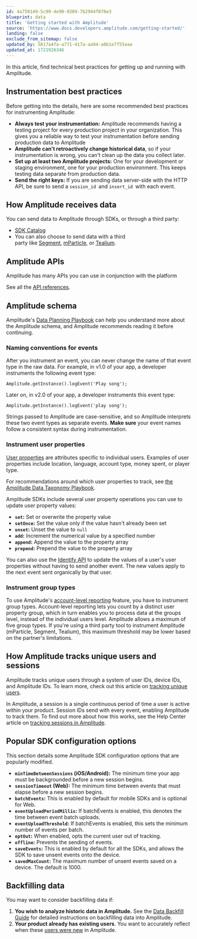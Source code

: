 ```yaml
---
id: 4a750149-5c99-4e90-9309-7b2944f076e3
blueprint: data
title: 'Getting started with Amplitude'
source: 'https://www.docs.developers.amplitude.com/getting-started/'
landing: false
exclude_from_sitemap: false
updated_by: 5817a4fa-a771-417a-aa94-a0b1e7f55eae
updated_at: 1721926346
---
```


In this article, find technical best practices for getting up and running with Amplitude.

## Instrumentation best practices

Before getting into the details, here are some recommended best practices for instrumenting Amplitude:

- **Always test your instrumentation:** Amplitude recommends having a testing project for every production project in your organization. This gives you a reliable way to test your instrumentation before sending production data to Amplitude
- **Amplitude can't retroactively change historical data**, so if your instrumentation is wrong, you can't clean up the data you collect later.
- **Set up at least two Amplitude projects:** One for your development or staging environment, one for your production environment. This keeps testing data separate from production data. 
- **Send the right keys:** If you are sending data server-side with the HTTP API, be sure to send a `session_id `and `insert_id `with each event. 
 
## How Amplitude receives data

You can send data to Amplitude through SDKs, or through a third party:

- [SDK Catalog](/docs/sdks/analytics)
- You can also choose to send data with a third party like [Segment](https://segment.com/), [mParticle](https://www.mparticle.com/), or [Tealium](https://tealium.com/). 

## Amplitude APIs

Amplitude has many APIs you can use in conjunction with the platform

See all the [API references](/docs/apis/analytics). 

## Amplitude schema

Amplitude's [Data Planning Playbook](/docs/data/data-planning-playbook) can help you understand more about the Amplitude schema, and Amplitude recommends reading it before continuing. 

### Naming conventions for events

After you instrument an event, you can never change the name of that event type in the raw data. For example, in v1.0 of your app, a developer instruments the following event type:

`Amplitude.getInstance().logEvent('Play song');`

Later on, in v2.0 of your app, a developer instruments this event type:

`Amplitude.getInstance().logEvent('play song');`

Strings passed to Amplitude are case-sensitive, and so Amplitude interprets these two event types as separate events. **Make sure** your event names follow a consistent syntax during instrumentation.

### Instrument user properties

[User properties](/docs/data/user-properties-and-events) are attributes specific to individual users. Examples of user properties include location, language, account type, money spent, or player type.

For recommendations around which user properties to track, see [the Amplitude Data Taxonomy Playbook](/docs/data/data-planning-playbook#user-properties). 

Amplitude SDKs include several user property operations you can use to update user property values:

- **`set`:** Set or overwrite the property value
- **`setOnce`:** Set the value only if the value hasn't already been set
- **`unset`:** Unset the value to `null`
- **`add`:** Increment the numerical value by a specified number
- **`append`:** Append the value to the property array
- **`prepend`:** Prepend the value to the property array

You can also use the [Identify API](/docs/apis/analytics/identify) to update the values of a user's user properties without having to send another event. The new values apply to the next event sent organically by that user. 

### Instrument group types

To use Amplitude's [account-level reporting](/docs/analytics/account-level-reporting) feature, you have to instrument group types. Account-level reporting lets you count by a distinct user property group, which in turn enables you to process data at the groups level, instead of the individual users level. Amplitude allows a maximum of five group types. If you're using a third party tool to instrument Amplitude (mParticle, Segment, Tealium), this maximum threshold may be lower based on the partner's limitations. 

## How Amplitude tracks unique users and sessions

Amplitude tracks unique users through a system of user IDs, device IDs, and Amplitude IDs. To learn more, check out this article on [tracking unique users](/docs/data/sources/instrument-track-unique-users).

In Amplitude, a session is a single continuous period of time a user is active within your product. Session IDs send with every event, enabling Amplitude to track them. To find out more about how this works, see the Help Center article on [tracking sessions in Amplitude](/docs/data/sources/instrument-track-sessions).

## Popular SDK configuration options

This section details some Amplitude SDK configuration options that are popularly modified.

- **`minTimeBetweenSessions` (iOS/Android):** The minimum time your app must be backgrounded before a new session begins.
- **`sessionTimeout` (Web):** The minimum time between events that must elapse before a new session begins.
- **`batchEvents`:** This is enabled by default for mobile SDKs and is optional for Web.
- **`eventUploadPeriodMillis`:** If batchEvents is enabled, this denotes the time between event batch uploads.
- **`eventUploadThreshold`:** If batchEvents is enabled, this sets the minimum number of events per batch.
- **`optOut`:** When enabled, opts the current user out of tracking.
- **`offline`:** Prevents the sending of events.
- **`saveEvents`:** This is enabled by default for all the SDKs, and allows the SDK to save unsent events onto the device.
- **`savedMaxCount`:** The maximum number of unsent events saved on a device. The default is 1000. 

## Backfilling data

You may want to consider backfilling data if:

1. **You wish to analyze historic data in Amplitude.** See the [Data Backfill Guide](/docs/data/data-backfill) for detailed instructions on backfilling data into Amplitude.
2. **Your product already has existing users**. You want to accurately reflect when these [users were new](/docs/faq/event-segmentation) in Amplitude.

